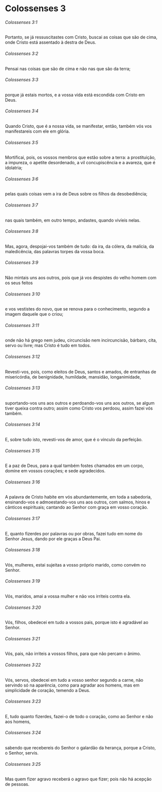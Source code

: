 # Colossenses 3

###### Colossenses 3:1

Portanto, se já ressuscitastes com Cristo, buscai as coisas que são de cima, onde Cristo está assentado à destra de Deus.

###### Colossenses 3:2

Pensai nas coisas que são de cima e não nas que são da terra;

###### Colossenses 3:3

porque já estais mortos, e a vossa vida está escondida com Cristo em Deus.

###### Colossenses 3:4

Quando Cristo, que é a nossa vida, se manifestar, então, também vós vos manifestareis com ele em glória.

###### Colossenses 3:5

Mortificai, pois, os vossos membros que estão sobre a terra: a prostituição, a impureza, o apetite desordenado, a vil concupiscência e a avareza, que é idolatria;

###### Colossenses 3:6

pelas quais coisas vem a ira de Deus sobre os filhos da desobediência;

###### Colossenses 3:7

nas quais também, em outro tempo, andastes, quando vivíeis nelas.

###### Colossenses 3:8

Mas, agora, despojai-vos também de tudo: da ira, da cólera, da malícia, da maledicência, das palavras torpes da vossa boca.

###### Colossenses 3:9

Não mintais uns aos outros, pois que já vos despistes do velho homem com os seus feitos

###### Colossenses 3:10

e vos vestistes do novo, que se renova para o conhecimento, segundo a imagem daquele que o criou;

###### Colossenses 3:11

onde não há grego nem judeu, circuncisão nem incircuncisão, bárbaro, cita, servo ou livre; mas Cristo é tudo em todos.

###### Colossenses 3:12

Revesti-vos, pois, como eleitos de Deus, santos e amados, de entranhas de misericórdia, de benignidade, humildade, mansidão, longanimidade,

###### Colossenses 3:13

suportando-vos uns aos outros e perdoando-vos uns aos outros, se algum tiver queixa contra outro; assim como Cristo vos perdoou, assim fazei vós também.

###### Colossenses 3:14

E, sobre tudo isto, revesti-vos de amor, que é o vínculo da perfeição.

###### Colossenses 3:15

E a paz de Deus, para a qual também fostes chamados em um corpo, domine em vossos corações; e sede agradecidos.

###### Colossenses 3:16

A palavra de Cristo habite em vós abundantemente, em toda a sabedoria, ensinando-vos e admoestando-vos uns aos outros, com salmos, hinos e cânticos espirituais; cantando ao Senhor com graça em vosso coração.

###### Colossenses 3:17

E, quanto fizerdes por palavras ou por obras, fazei tudo em nome do Senhor Jesus, dando por ele graças a Deus Pai.

###### Colossenses 3:18

Vós, mulheres, estai sujeitas a vosso próprio marido, como convém no Senhor.

###### Colossenses 3:19

Vós, maridos, amai a vossa mulher e não vos irriteis contra ela.

###### Colossenses 3:20

Vós, filhos, obedecei em tudo a vossos pais, porque isto é agradável ao Senhor.

###### Colossenses 3:21

Vós, pais, não irriteis a vossos filhos, para que não percam o ânimo.

###### Colossenses 3:22

Vós, servos, obedecei em tudo a vosso senhor segundo a carne, não servindo só na aparência, como para agradar aos homens, mas em simplicidade de coração, temendo a Deus.

###### Colossenses 3:23

E, tudo quanto fizerdes, fazei-o de todo o coração, como ao Senhor e não aos homens,

###### Colossenses 3:24

sabendo que recebereis do Senhor o galardão da herança, porque a Cristo, o Senhor, servis.

###### Colossenses 3:25

Mas quem fizer agravo receberá o agravo que fizer; pois não há acepção de pessoas.

